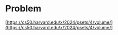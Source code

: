 # Problem
[https://cs50.harvard.edu/x/2024/psets/4/volume/](https://cs50.harvard.edu/x/2024/psets/4/volume/]
